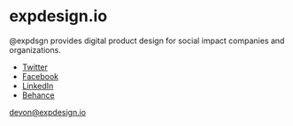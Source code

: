 # expdesign.io

@expdsgn provides digital product design for social impact companies and organizations.

* [Twitter](https://www.facebook.com/expdsgn)
* [Facebook](https://www.facebook.com/expdsgn)
* [LinkedIn](https://www.linkedin.com/company/expdsgn)
* [Behance](https://www.behance.net/expdsgn)

devon@expdesign.io
